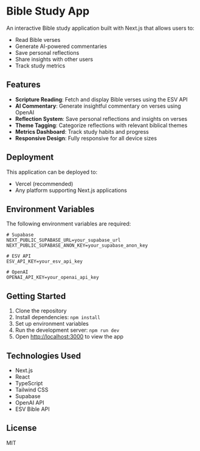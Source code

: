 # Bible Study App

An interactive Bible study application built with Next.js that allows users to:

- Read Bible verses
- Generate AI-powered commentaries
- Save personal reflections
- Share insights with other users
- Track study metrics

## Features

- **Scripture Reading**: Fetch and display Bible verses using the ESV API
- **AI Commentary**: Generate insightful commentary on verses using OpenAI
- **Reflection System**: Save personal reflections and insights on verses
- **Theme Tagging**: Categorize reflections with relevant biblical themes
- **Metrics Dashboard**: Track study habits and progress
- **Responsive Design**: Fully responsive for all device sizes

## Deployment

This application can be deployed to:

- Vercel (recommended)
- Any platform supporting Next.js applications

## Environment Variables

The following environment variables are required:

```
# Supabase
NEXT_PUBLIC_SUPABASE_URL=your_supabase_url
NEXT_PUBLIC_SUPABASE_ANON_KEY=your_supabase_anon_key

# ESV API
ESV_API_KEY=your_esv_api_key

# OpenAI
OPENAI_API_KEY=your_openai_api_key
```

## Getting Started

1. Clone the repository
2. Install dependencies: `npm install`
3. Set up environment variables
4. Run the development server: `npm run dev`
5. Open [http://localhost:3000](http://localhost:3000) to view the app

## Technologies Used

- Next.js
- React
- TypeScript
- Tailwind CSS
- Supabase
- OpenAI API
- ESV Bible API

## License

MIT
